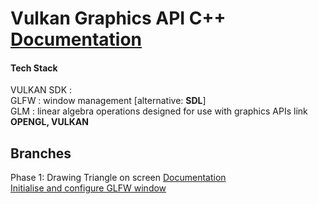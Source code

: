 # Vulkan Graphics API C++ [Documentation](https://terrankartiktellus.notion.site/Vulkan-Graphics-API-C-bdd8dfaa7f0342c1abbeef6286e6ac78)

#### Tech Stack<br />
VULKAN SDK :<br />
GLFW       : window management [alternative: **SDL**]<br />
GLM        : linear algebra operations designed for use with graphics APIs link **OPENGL, VULKAN**<br />

## Branches <br />
Phase 1: Drawing Triangle on screen [Documentation](https://terrankartiktellus.notion.site/Drawing-Triangle-41ffa0481b9648cd95eed47a82eaecde)<br />
[Initialise and configure GLFW window](https://github.com/TerranKartikTellus/Vulkan-Graphics-API/blob/initialise-GLFW-window/README.md)
